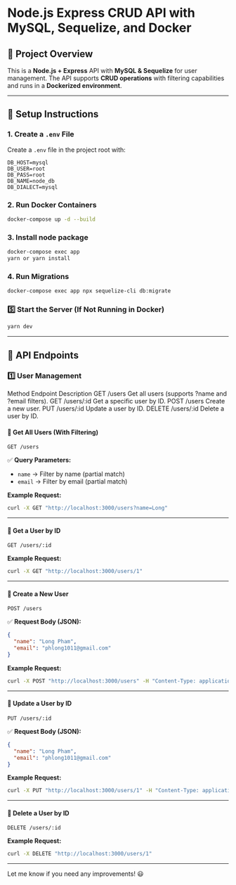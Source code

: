 # Node.js Express CRUD API with MySQL, Sequelize, and Docker

## 🚀 Project Overview
This is a **Node.js + Express** API with **MySQL & Sequelize** for user management. The API supports **CRUD operations** with filtering capabilities and runs in a **Dockerized environment**.

---

## 📌 Setup Instructions

### 1. **Create a `.env` File**
Create a `.env` file in the project root with:
```env
DB_HOST=mysql
DB_USER=root
DB_PASS=root
DB_NAME=node_db
DB_DIALECT=mysql
```

### 2. **Run Docker Containers**
```sh
docker-compose up -d --build
```

### 3. **Install node package**
```sh
docker-compose exec app
yarn or yarn install
```

### 4. **Run Migrations**
```sh
docker-compose exec app npx sequelize-cli db:migrate
```

### 5️⃣ **Start the Server (If Not Running in Docker)**
```sh
yarn dev
```

---

## 📌 API Endpoints

### **1️⃣ User Management**

Method	Endpoint	Description
GET	/users	Get all users (supports ?name and ?email filters).
GET	/users/:id	Get a specific user by ID.
POST	/users	Create a new user.
PUT	/users/:id	Update a user by ID.
DELETE	/users/:id	Delete a user by ID.

#### 🔹 Get All Users (With Filtering)
```http
GET /users
```
✅ **Query Parameters:**
- `name` → Filter by name (partial match)
- `email` → Filter by email (partial match)

**Example Request:**
```sh
curl -X GET "http://localhost:3000/users?name=Long"
```

---

#### 🔹 Get a User by ID
```http
GET /users/:id
```
**Example Request:**
```sh
curl -X GET "http://localhost:3000/users/1"
```

---

#### 🔹 Create a New User
```http
POST /users
```
✅ **Request Body (JSON):**
```json
{
  "name": "Long Pham",
  "email": "phlong1011@gmail.com"
}
```
**Example Request:**
```sh
curl -X POST "http://localhost:3000/users" -H "Content-Type: application/json" -d '{"name": "Long Pham", "email": "phlong1011@gmail.com"}'
```

---

#### 🔹 Update a User by ID
```http
PUT /users/:id
```
✅ **Request Body (JSON):**
```json
{
  "name": "Long Pham",
  "email": "phlong1011@gmail.com"
}
```
**Example Request:**
```sh
curl -X PUT "http://localhost:3000/users/1" -H "Content-Type: application/json" -d '{"name": "Long Pham", "email": "phlong1011@gmail.com"}'
```

---

#### 🔹 Delete a User by ID
```http
DELETE /users/:id
```
**Example Request:**
```sh
curl -X DELETE "http://localhost:3000/users/1"
```

---

Let me know if you need any improvements! 😃

